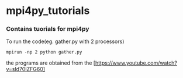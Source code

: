# mpi4py_tutorials
### Contains tuorials for mpi4py 
To run the code(eg. gather.py with 2 processors)
```
mpirun -np 2 python gather.py
```
the programs are obtained from the [https://www.youtube.com/watch?v=sld70IZFG60]

